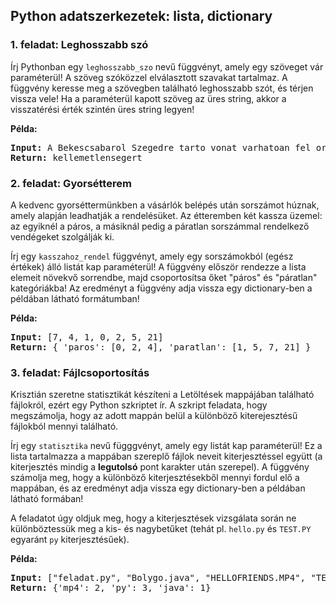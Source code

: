 <style>
	h1:first-of-type { display: none; }
</style> 

# Szkriptnyelvek - 3. gyakorló feladatsor

## Python adatszerkezetek: lista, dictionary


### 1. feladat: Leghosszabb szó

Írj Pythonban egy `leghosszabb_szo` nevű függvényt, amely egy szöveget vár paraméterül! A szöveg szóközzel elválasztott szavakat tartalmaz. A függvény keresse meg a szövegben található leghosszabb szót, és térjen vissza vele! Ha a paraméterül kapott szöveg az üres string, akkor a visszatérési érték szintén üres string legyen!

**Példa:**

<pre>
<b>Input:</b> A Bekescsabarol Szegedre tarto vonat varhatoan fel orat kesik. Az okozott kellemetlensegert szives elnezesuket kerjuk.
<b>Return:</b> kellemetlensegert           
</pre>


### 2. feladat: Gyorsétterem

A kedvenc gyorséttermünkben a vásárlók belépés után sorszámot húznak, amely alapján leadhatják a rendelésüket. Az étteremben két kassza üzemel: az egyiknél a páros, a másiknál pedig a páratlan sorszámmal rendelkező vendégeket szolgálják ki.

Írj egy `kasszahoz_rendel` függvényt, amely egy sorszámokból (egész értékek) álló listát kap paraméterül! A függvény először rendezze a lista elemeit növekvő sorrendbe, majd csoportosítsa őket "páros" és "páratlan" kategóriákba! Az eredményt a függvény adja vissza egy dictionary-ben a példában látható formátumban!

**Példa:**

<pre>
<b>Input:</b> [7, 4, 1, 0, 2, 5, 21]
<b>Return:</b> { 'paros': [0, 2, 4], 'paratlan': [1, 5, 7, 21] }
</pre>


### 3. feladat: Fájlcsoportosítás

Krisztián szeretne statisztikát készíteni a Letöltések mappájában található fájlokról, ezért egy Python szkriptet ír. A szkript feladata, hogy megszámolja, hogy az adott mappán belül a különböző kiterejesztésű fájlokból mennyi található.

Írj egy `statisztika` nevű függgvényt, amely egy listát kap paraméterül! Ez a lista tartalmazza a mappában szereplő fájlok neveit kiterjesztéssel együtt (a kiterjesztés mindig a **legutolsó** pont karakter után szerepel). A függvény számolja meg, hogy a különböző kiterjesztésekből mennyi fordul elő a mappában, és az eredményt adja vissza egy dictionary-ben a példában látható formában! 

A feladatot úgy oldjuk meg, hogy a kiterjesztések vizsgálata során ne különböztessük meg a kis- és nagybetűket (tehát pl. `hello.py` és `TEST.PY` egyaránt `py` kiterjesztésűek).

**Példa:**

<pre>
<b>Input:</b> ["feladat.py", "Bolygo.java", "HELLOFRIENDS.MP4", "TEST.PY", "biro.gib.maxpont.py", "russian-driving-fails.mp4"]
<b>Return:</b> {'mp4': 2, 'py': 3, 'java': 1}        
</pre>